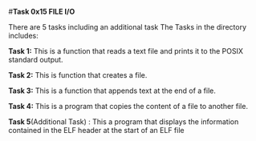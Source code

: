 #**Task 0x15 FILE I/O**

There are 5 tasks including an additional task
The Tasks in the directory includes:

**Task 1:** This is a function that reads a text file and prints it to the POSIX standard output.

**Task 2:** This is function that creates a file.

**Task 3:** This is a function that appends text at the end of a file.

**Task 4:** This is a program that copies the content of a file to another file.

**Task 5**(Additional Task) : This a program that displays the information contained in the ELF header at the start of an ELF file
